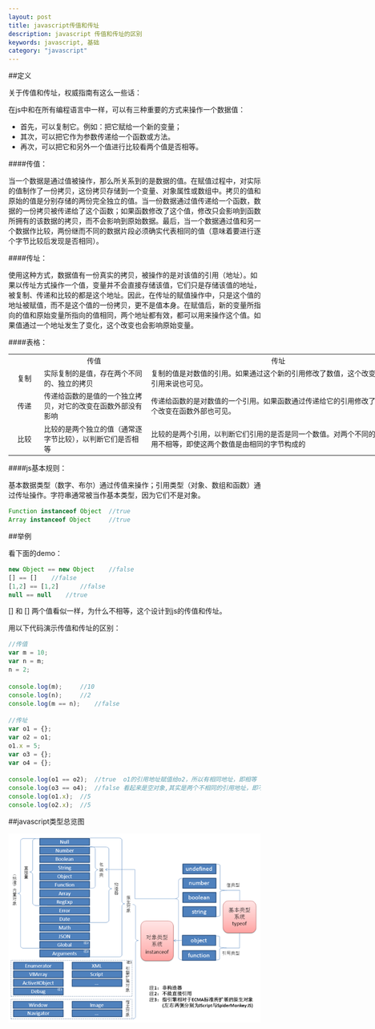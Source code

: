 ```yaml
---
layout: post
title: javascript传值和传址
description: javascript 传值和传址的区别
keywords: javascript, 基础
category: "javascript"
---
```


##定义

关于传值和传址，权威指南有这么一些话：

在js中和在所有编程语言中一样，可以有三种重要的方式来操作一个数据值：

- 首先，可以复制它。例如：把它赋给一个新的变量；
- 其次，可以把它作为参数传递给一个函数或方法。
- 再次，可以把它和另外一个值进行比较看两个值是否相等。

<!-- more -->

####传值：

当一个数据是通过值被操作，那么所关系到的是数据的值。在赋值过程中，对实际的值制作了一份拷贝，这份拷贝存储到一个变量、对象属性或数组中。拷贝的值和原始的值是分别存储的两份完全独立的值。当一份数据通过值传递给一个函数，数据的一份拷贝被传递给了这个函数；如果函数修改了这个值，修改只会影响到函数所拥有的该数据的拷贝，而不会影响到原始数据。最后，当一个数据通过值和另一个数据作比较，两份继而不同的数据片段必须确实代表相同的值（意味着要进行逐个字节比较后发现是否相同）。

####传址：

使用这种方式，数据值有一份真实的拷贝，被操作的是对该值的引用（地址）。如果以传址方式操作一个值，变量并不会直接存储该值，它们只是存储该值的地址，被复制、传递和比较的都是这个地址。因此，在传址的赋值操作中，只是这个值的地址被赋值，而不是这个值的一份拷贝，更不是值本身。在赋值后，新的变量所指向的值和原始变量所指向的值相同，两个地址都有效，都可以用来操作这个值。如果值通过一个地址发生了变化，这个改变也会影响原始变量。

####表格：

<table style="width:800px;" class="table">
    <tr>
        <td width="50"></td>
        <td align="center" width="200">传值</td>
        <td align="center">传址</td>
    </tr>
    <tr>
        <td align="center">复制</td>
        <td>实际复制的是值，存在两个不同的、独立的拷贝</td>
        <td>复制的值是对数值的引用。如果通过这个新的引用修改了数值，这个改变对最初的引用来说也可见。</td>
    </tr>
    <tr>
        <td align="center">传递</td>
        <td>传递给函数的是值的一个独立拷贝，对它的改变在函数外部没有影响</td>
        <td>传递给函数的是对数值的一个引用。如果函数通过传递给它的引用修改了数值，这个改变在函数外部也可见。</td>
    </tr>
    <tr>
        <td align="center">比较</td>
        <td>比较的是两个独立的值（通常逐字节比较），以判断它们是否相等</td>
        <td>比较的是两个引用，以判断它们引用的是否是同一个数值。对两个不同的数值的引用不相等，即使这两个数值是由相同的字节构成的</td>
    </tr>
</table>

####js基本规则：

基本数据类型（数字、布尔）通过传值来操作；引用类型（对象、数组和函数）通过传址操作。字符串通常被当作基本类型，因为它们不是对象。

```js
Function instanceof Object  //true
Array instanceof Object     //true
```

##举例

看下面的demo：

```js
new Object == new Object    //false
[] == []    //false
[1,2] == [1,2]      //false
null == null    //true
```

[] 和 [] 两个值看似一样，为什么不相等，这个设计到js的传值和传址。

用以下代码演示传值和传址的区别：

```js
//传值
var m = 10;
var n = m;
n = 2;

console.log(m);     //10
console.log(n);     //2
console.log(m == n);    //false

//传址
var o1 = {};
var o2 = o1;
o1.x = 5;
var o3 = {};
var o4 = {};

console.log(o1 == o2);  //true  o1的引用地址赋值给o2，所以有相同地址，即相等
console.log(o3 == o4);  //false 看起来是空对象,其实是两个不相同的引用地址，即不相等
console.log(o1.x);  //5
console.log(o2.x);  //5
```

##javascript类型总览图

<img src="/static/images/js_type.png" alt="">
